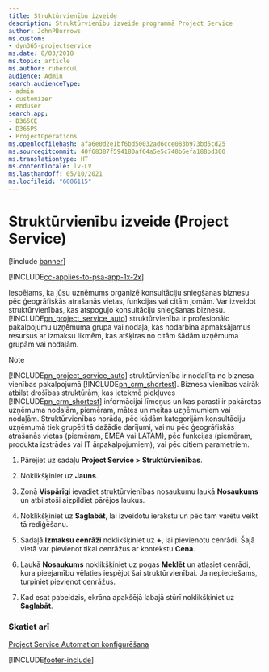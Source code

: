 ```yaml
---
title: Struktūrvienību izveide
description: Struktūrvienību izveide programmā Project Service
author: JohnPBurrows
ms.custom:
- dyn365-projectservice
ms.date: 8/03/2018
ms.topic: article
ms.author: ruhercul
audience: Admin
search.audienceType:
- admin
- customizer
- enduser
search.app:
- D365CE
- D365PS
- ProjectOperations
ms.openlocfilehash: afa6e0d2e1bf6bd50032ad6cce083b973bd5cd25
ms.sourcegitcommit: 40f68387f594180af64a5e5c748b6efa188bd300
ms.translationtype: HT
ms.contentlocale: lv-LV
ms.lasthandoff: 05/10/2021
ms.locfileid: "6006115"
---
```

# <a name="create-organizational-units-project-service"></a>Struktūrvienību izveide (Project Service)

[!include [banner](../includes/psa-now-project-operations.md)]

[!INCLUDE[cc-applies-to-psa-app-1x-2x](../includes/cc-applies-to-psa-app-1x-2x.md)]

Iespējams, ka jūsu uzņēmums organizē konsultāciju sniegšanas biznesu pēc ģeogrāfiskās atrašanās vietas, funkcijas vai citām jomām. Var izveidot struktūrvienības, kas atspoguļo konsultāciju sniegšanas biznesu. [!INCLUDE[pn_project_service_auto](../includes/pn-project-service-auto.md)] struktūrvienība ir profesionālo pakalpojumu uzņēmuma grupa vai nodaļa, kas nodarbina apmaksājamus resursus ar izmaksu likmēm, kas atšķiras no citām šādām uzņēmuma grupām vai nodaļām.  
  
> [!NOTE]
>  [!INCLUDE[pn_project_service_auto](../includes/pn-project-service-auto.md)] struktūrvienība ir nodalīta no biznesa vienības pakalpojumā [!INCLUDE[pn_crm_shortest](../includes/pn-crm-shortest.md)]. Biznesa vienības vairāk atbilst drošības struktūrām, kas ietekmē piekļuves [!INCLUDE[pn_crm_shortest](../includes/pn-crm-shortest.md)] informācijai līmeņus un kas parasti ir pakārotas uzņēmuma nodaļām, piemēram, mātes un meitas uzņēmumiem vai nodaļām. Struktūrvienības norāda, pēc kādām kategorijām konsultāciju uzņēmumā tiek grupēti tā dažādie darījumi, vai nu pēc ģeogrāfiskās atrašanās vietas (piemēram, EMEA vai LATAM), pēc funkcijas (piemēram, produkta izstrādes vai IT ārpakalpojumiem), vai pēc citiem parametriem.  
  
1.  Pārejiet uz sadaļu **Project Service > Struktūrvienības**.  
  
2.  Noklikšķiniet uz **Jauns**.  
  
3.  Zonā **Vispārīgi** ievadiet struktūrvienības nosaukumu laukā **Nosaukums** un atbilstoši aizpildiet pārējos laukus.  
  
4.  Noklikšķiniet uz **Saglabāt**, lai izveidotu ierakstu un pēc tam varētu veikt tā rediģēšanu.  
  
5.  Sadaļā **Izmaksu cenrāži** noklikšķiniet uz **+**, lai pievienotu cenrādi. Šajā vietā var pievienot tikai cenrāžus ar kontekstu **Cena**.  
  
6.  Laukā **Nosaukums** noklikšķiniet uz pogas **Meklēt** un atlasiet cenrādi, kura pieejamību vēlaties iespējot šai struktūrvienībai. Ja nepieciešams, turpiniet pievienot cenrāžus.  
  
7.  Kad esat pabeidzis, ekrāna apakšējā labajā stūrī noklikšķiniet uz **Saglabāt**.  
  
### <a name="see-also"></a>Skatiet arī  
 [Project Service Automation konfigurēšana](../psa/configure.md)


[!INCLUDE[footer-include](../includes/footer-banner.md)]